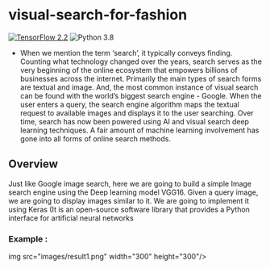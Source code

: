 # visual-search-for-fashion
[![TensorFlow 2.2](https://img.shields.io/badge/TensorFlow-2.2-FF6F00?logo=tensorflow)](https://github.com/tensorflow/tensorflow/releases/tag/v2.2.0)
![Python 3.8](https://img.shields.io/badge/Python-3.8-3776AB)

- When we mention the term ‘search’, it typically conveys finding. Counting what technology changed over the years, search serves as the very beginning of the online ecosystem that empowers billions of businesses across the internet. Primarily the main types of search forms are textual and image. And, the most common instance of visual search can be found with the world’s biggest search engine - Google. When the user enters a query, the search engine algorithm maps the textual request to available images and displays it to the user searching.
Over time, search has now been powered using AI and visual search deep learning techniques. A fair amount of machine learning involvement has gone into all forms of online search methods.

## Overview 

Just like Google image search, here we are going to build a simple Image search engine using the Deep learning model VGG16. Given a query image, we are going to display images similar to it. We are going to implement it using Keras (It is an open-source software library that provides a Python interface for artificial neural networks

### Example :

img src="images/result1.png" width="300" height="300"/>



